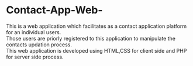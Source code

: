 # Contact-App-Web-
This is a web application which facilitates as a contact application platform for an individual users.<br>
Those users are priorly registered to this application to manipulate the contacts updation process.<br>
This web application is developed using HTML,CSS for client side and PHP for server side process.
